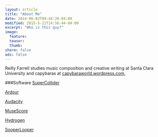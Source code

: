 ```yaml
---
layout: article
title: "About Me"
date: 2014-06-02T09:44:20-04:00
modified: 2015-5-21T14:56:44-04:00
excerpt: "Who is this guy?"
image:
  feature:
  teaser:
  thumb:
share: false
ads: false
---
```


Reilly Farrell studies music composition and creative writing at Santa Clara University and capybaras at [capybaraworld.wordpress.com.](https://capybaraworld.wordpress.com/about/)

###Software
[SuperCollider](http://supercollider.github.io)

[Ardour](http://ardour.org)

[Audacity](http://web.audacityteam.org/about/)

[MuseScore](https://musescore.org)

[Hydrogen](http://www.hydrogen-music.org/hcms/)

[SooperLooper](http://essej.net/sooperlooper/)
